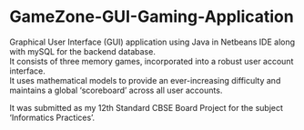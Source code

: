 # GameZone-GUI-Gaming-Application
Graphical User Interface (GUI) application using Java in Netbeans IDE along with mySQL for the backend database. 
<br>
It consists of three memory games, incorporated into a robust user account interface.
<br>
It uses mathematical models to provide an ever-increasing difficulty and maintains a global ‘scoreboard’ across all user
accounts.

It was submitted as my 12th Standard CBSE Board Project for the subject ‘Informatics Practices’.
